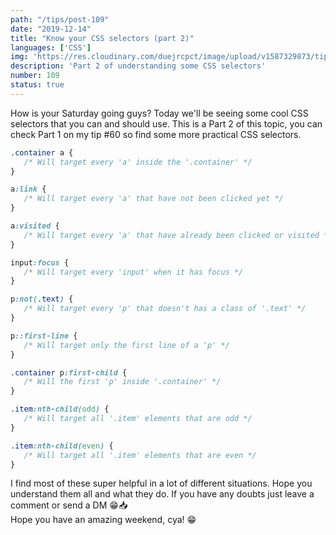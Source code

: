 ```yaml
---
path: "/tips/post-109"
date: "2019-12-14"
title: "Know your CSS selectors (part 2)"
languages: ['CSS']
img: 'https://res.cloudinary.com/duejrcpct/image/upload/v1587329873/tips/109-1_psbqo3.png'
description: 'Part 2 of understanding some CSS selectors'
number: 109
status: true
---
```


How is your Saturday going guys? Today we'll be seeing some cool CSS selectors that you can and should use. This is a Part 2 of this topic, you can check Part 1 on my tip #60 so find some more practical CSS selectors.

 ```css
.container a {
    /* Will target every 'a' inside the '.container' */
}

a:link {
    /* Will target every 'a' that have not been clicked yet */
}

a:visited {
    /* Will target every 'a' that have already been clicked or visited */
}

input:focus {
    /* Will target every 'input' when it has focus */
}

p:not(.text) {
    /* Will target every 'p' that doesn't has a class of '.text' */
}

p::first-line {
    /* Will target only the first line of a 'p' */
}

.container p:first-child {
    /* Will the first 'p' inside '.container' */
}

.item:nth-child(odd) {
    /* Will target all '.item' elements that are odd */
}

.item:nth-child(even) {
    /* Will target all '.item' elements that are even */
}
 ```

I find most of these super helpful in a lot of different situations. Hope you understand them all and what they do. If you have any doubts just leave a comment or send a DM 😁📥  
Hope you have an amazing weekend, cya! 😁

